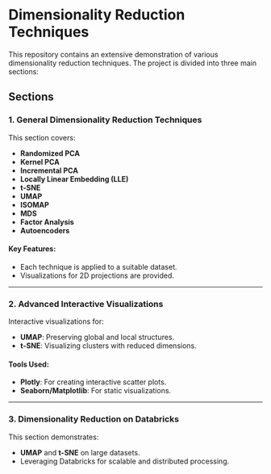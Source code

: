 # Dimensionality Reduction Techniques

This repository contains an extensive demonstration of various dimensionality reduction techniques. The project is divided into three main sections:

## Sections

### 1. General Dimensionality Reduction Techniques
This section covers:
- **Randomized PCA**
- **Kernel PCA**
- **Incremental PCA**
- **Locally Linear Embedding (LLE)**
- **t-SNE**
- **UMAP**
- **ISOMAP**
- **MDS**
- **Factor Analysis**
- **Autoencoders**


#### Key Features:
- Each technique is applied to a suitable dataset.
- Visualizations for 2D projections are provided.

---

### 2. Advanced Interactive Visualizations
Interactive visualizations for:
- **UMAP**: Preserving global and local structures.
- **t-SNE**: Visualizing clusters with reduced dimensions.

#### Tools Used:
- **Plotly**: For creating interactive scatter plots.
- **Seaborn/Matplotlib**: For static visualizations.

---

### 3. Dimensionality Reduction on Databricks
This section demonstrates:
- **UMAP** and **t-SNE** on large datasets.
- Leveraging Databricks for scalable and distributed processing.
